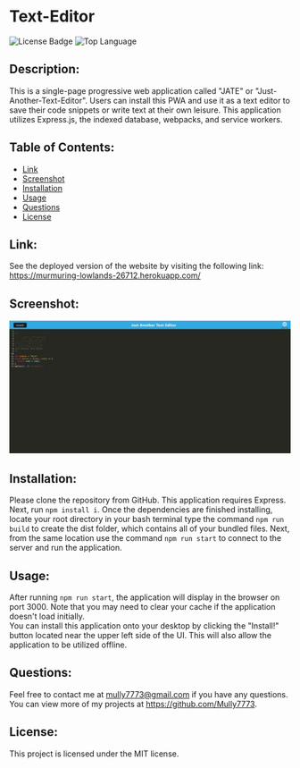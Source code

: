 # Text-Editor

![License Badge](https://img.shields.io/github/license/Mully7773/Text-Editor)
![Top Language](https://img.shields.io/github/languages/top/Mully7773/Text-Editor)

## Description: 
This is a single-page progressive web application called "JATE" or "Just-Another-Text-Editor". Users can install this PWA and use it as a text editor to save their code snippets or write text at their own leisure. This application utilizes Express.js, the indexed database, webpacks, and service workers. 

## Table of Contents:
* [Link](#link)
* [Screenshot](#screenshot)
* [Installation](#installation)
* [Usage](#usage)
* [Questions](#questions)
* [License](#license)

## Link:
See the deployed version of the website by visiting the following link:
https://murmuring-lowlands-26712.herokuapp.com/

## Screenshot:

![Screenshot of JATE application UI](./assets/screenshots/S0.png)


## Installation: 
Please clone the repository from GitHub. This application requires Express. Next, run `npm install i`. Once the dependencies are finished installing, locate your root directory in your bash terminal type the command `npm run build` to create the dist folder, which contains all of your bundled files. Next, from the same location use the command `npm run start` to connect to the server and run the application.

## Usage:
After running `npm run start`, the application will display in the browser on port 3000. Note that you may need to clear your cache if the application doesn't load initially. <br>
You can install this application onto your desktop by clicking the "Install!" button located near the upper left side of the UI. This will also allow the application to be utilized offline.<br>

## Questions:
Feel free to contact me at mully7773@gmail.com if you have any questions. <br>
You can view more of my projects at https://github.com/Mully7773.

## License:
This project is licensed under the MIT license.